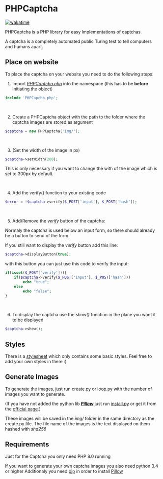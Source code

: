 # PHPCaptcha
[![wakatime](https://wakatime.com/badge/github/lgbSalzburg/PHPCaptcha.svg)](https://wakatime.com/badge/github/lgbSalzburg/PHPCaptcha)

PHPCaptcha is a PHP library for easy Implementations of captchas.

A captcha is a completely automated public Turing test to tell computers and humans apart.

## Place on website
To place the captcha on your website you need to do the following steps:
1. Import [*PHPCaptcha.php*](src/PHPCaptcha.php) into the namespace (this has to be **before** initiating the object)
```php
include 'PHPCapcha.php';
```
<br/>

2. Create a PHPCaptcha object with the path to the folder where the captcha images are stored as argument
```php
$captcha = new PHPCaptcha('img/');
```

<br/>

3. (Set the width of the image in px) 
```php
$captcha->setWidth(200);
```
   This is only necessary if you want to change the with of the image which is set to 300px by default.

<br/>

4. Add the verify() function to your existing code
```php
$error = !$captcha->verify($_POST['input'], $_POST['hash']);
```
<br/>

5. Add/Remove the *verify* button of the captcha:

Normaly the captcha is used below an input form, so there should already be a button to send of the form.

If you still want to display the *verify* button add this line:
```php
$captcha->displayButton(true);
```
with this button you can just use this code to verify the input:
```php
if(isset($_POST['verify'])){
	if($captcha->verify($_POST['input'], $_POST['hash']))
		echo "true";
	else
		echo "false";
}
```
<br/>

6. To display the captcha use the *show()* function in the place you want it to be displayed
```php
$captcha->show();
```

## Styles
There is a [stylesheet](css/PHPCaptcha.css) which only contains some basic styles.
Feel free to add your own styles in there :)

## Generate Images
To generate the images, just run create.py or loop.py with the number of images you want to generate.

(If you have not added the python lib [**_Pillow_**](https://pillow.readthedocs.io/en/stable/) just run [install.py](py/create.py) or get it from the [official page](https://pillow.readthedocs.io/en/stable/installation.html).)

These images will be saved in the *img/* folder in the same directory as the create.py file.
The file name of the images is the text displayed on them hashed with *sha256*

## Requirements
Just for the Captcha you only need PHP 8.0 running

If you want to generate your own captcha images you also need python 3.4 or higher
Additionaly you need [pip](https://pypi.org/project/pip/) in order to install [Pillow](https://pillow.readthedocs.io/en/stable/)

